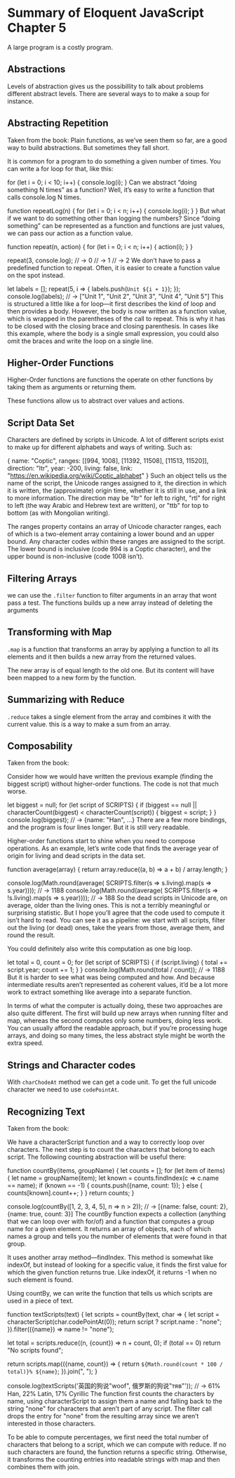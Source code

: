 # Summary of Eloquent JavaScript Chapter 5
A large program is a costly program.

## Abstractions
Levels of abstraction gives us the possibillity to talk about problems different abstract levels. There are several ways to to make a soup for instance. 

## Abstracting Repetition
Taken from the book:
Plain functions, as we’ve seen them so far, are a good way to build abstractions. But sometimes they fall short.

It is common for a program to do something a given number of times. You can write a for loop for that, like this:

for (let i = 0; i < 10; i++) {
  console.log(i);
}
Can we abstract “doing something N times” as a function? Well, it’s easy to write a function that calls console.log N times.

function repeatLog(n) {
  for (let i = 0; i < n; i++) {
    console.log(i);
  }
}
But what if we want to do something other than logging the numbers? Since “doing something” can be represented as a function and functions are just values, we can pass our action as a function value.

function repeat(n, action) {
  for (let i = 0; i < n; i++) {
    action(i);
  }
}

repeat(3, console.log);
// → 0
// → 1
// → 2
We don’t have to pass a predefined function to repeat. Often, it is easier to create a function value on the spot instead.

let labels = [];
repeat(5, i => {
  labels.push(`Unit ${i + 1}`);
});
console.log(labels);
// → ["Unit 1", "Unit 2", "Unit 3", "Unit 4", "Unit 5"]
This is structured a little like a for loop—it first describes the kind of loop and then provides a body. However, the body is now written as a function value, which is wrapped in the parentheses of the call to repeat. This is why it has to be closed with the closing brace and closing parenthesis. In cases like this example, where the body is a single small expression, you could also omit the braces and write the loop on a single line.

## Higher-Order Functions
Higher-Order functions are functions the operate on other functions by taking them as arguments or returning them. 

These functions allow us to abstract over values and actions.

## Script Data Set
Characters are defined by scripts in Unicode.
A lot of different scripts exist to make up for different alphabets and ways of writing. Such as:

{
  name: "Coptic",
  ranges: [[994, 1008], [11392, 11508], [11513, 11520]],
  direction: "ltr",
  year: -200,
  living: false,
  link: "https://en.wikipedia.org/wiki/Coptic_alphabet"
}
Such an object tells us the name of the script, the Unicode ranges assigned to it, the direction in which it is written, the (approximate) origin time, whether it is still in use, and a link to more information. The direction may be "ltr" for left to right, "rtl" for right to left (the way Arabic and Hebrew text are written), or "ttb" for top to bottom (as with Mongolian writing).

The ranges property contains an array of Unicode character ranges, each of which is a two-element array containing a lower bound and an upper bound. Any character codes within these ranges are assigned to the script. The lower bound is inclusive (code 994 is a Coptic character), and the upper bound is non-inclusive (code 1008 isn’t).

## Filtering Arrays
we can use the `.filter` function to filter arguments in an array that wont pass a test. The functions builds up a new array instead of deleting the arguments

## Transforming with Map
`.map` is a function that transforms an array by applying a function to all its elements and it then builds a new array from the returned values.

The new array is of equal length to the old one. But its content will have been mapped to a new form by the function.

## Summarizing with Reduce
`.reduce` takes a single element from the array and combines it with the current value. this is a way to make a sum from an array. 

## Composability
Taken from the book:

Consider how we would have written the previous example (finding the biggest script) without higher-order functions. The code is not that much worse.

let biggest = null;
for (let script of SCRIPTS) {
  if (biggest == null ||
      characterCount(biggest) < characterCount(script)) {
    biggest = script;
  }
}
console.log(biggest);
// → {name: "Han", …}
There are a few more bindings, and the program is four lines longer. But it is still very readable.

Higher-order functions start to shine when you need to compose operations. As an example, let’s write code that finds the average year of origin for living and dead scripts in the data set.

function average(array) {
  return array.reduce((a, b) => a + b) / array.length;
}

console.log(Math.round(average(
  SCRIPTS.filter(s => s.living).map(s => s.year))));
// → 1188
console.log(Math.round(average(
  SCRIPTS.filter(s => !s.living).map(s => s.year))));
// → 188
So the dead scripts in Unicode are, on average, older than the living ones. This is not a terribly meaningful or surprising statistic. But I hope you’ll agree that the code used to compute it isn’t hard to read. You can see it as a pipeline: we start with all scripts, filter out the living (or dead) ones, take the years from those, average them, and round the result.

You could definitely also write this computation as one big loop.

let total = 0, count = 0;
for (let script of SCRIPTS) {
  if (script.living) {
    total += script.year;
    count += 1;
  }
}
console.log(Math.round(total / count));
// → 1188
But it is harder to see what was being computed and how. And because intermediate results aren’t represented as coherent values, it’d be a lot more work to extract something like average into a separate function.

In terms of what the computer is actually doing, these two approaches are also quite different. The first will build up new arrays when running filter and map, whereas the second computes only some numbers, doing less work. You can usually afford the readable approach, but if you’re processing huge arrays, and doing so many times, the less abstract style might be worth the extra speed.

## Strings and Character codes
With `charChodeAt` method we can get a code unit. To get the full unicode character we need to use `codePointAt`.

## Recognizing Text
Taken from the book:

We have a characterScript function and a way to correctly loop over characters. The next step is to count the characters that belong to each script. The following counting abstraction will be useful there:

function countBy(items, groupName) {
  let counts = [];
  for (let item of items) {
    let name = groupName(item);
    let known = counts.findIndex(c => c.name == name);
    if (known == -1) {
      counts.push({name, count: 1});
    } else {
      counts[known].count++;
    }
  }
  return counts;
}

console.log(countBy([1, 2, 3, 4, 5], n => n > 2));
// → [{name: false, count: 2}, {name: true, count: 3}]
The countBy function expects a collection (anything that we can loop over with for/of) and a function that computes a group name for a given element. It returns an array of objects, each of which names a group and tells you the number of elements that were found in that group.

It uses another array method—findIndex. This method is somewhat like indexOf, but instead of looking for a specific value, it finds the first value for which the given function returns true. Like indexOf, it returns -1 when no such element is found.

Using countBy, we can write the function that tells us which scripts are used in a piece of text.

function textScripts(text) {
  let scripts = countBy(text, char => {
    let script = characterScript(char.codePointAt(0));
    return script ? script.name : "none";
  }).filter(({name}) => name != "none");

  let total = scripts.reduce((n, {count}) => n + count, 0);
  if (total == 0) return "No scripts found";

  return scripts.map(({name, count}) => {
    return `${Math.round(count * 100 / total)}% ${name}`;
  }).join(", ");
}

console.log(textScripts('英国的狗说"woof", 俄罗斯的狗说"тяв"'));
// → 61% Han, 22% Latin, 17% Cyrillic
The function first counts the characters by name, using characterScript to assign them a name and falling back to the string "none" for characters that aren’t part of any script. The filter call drops the entry for "none" from the resulting array since we aren’t interested in those characters.

To be able to compute percentages, we first need the total number of characters that belong to a script, which we can compute with reduce. If no such characters are found, the function returns a specific string. Otherwise, it transforms the counting entries into readable strings with map and then combines them with join.

